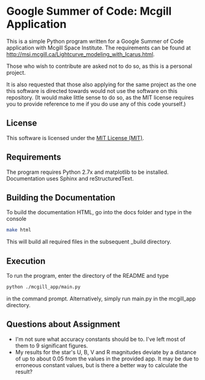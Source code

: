 # Google Summer of Code: Mcgill Application

This is a simple Python program written for a Google Summer of Code application with Mcgill Space Institute.
The requirements can be found at http://msi.mcgill.ca/Lightcurve_modeling_with_Icarus.html.

Those who wish to contribute are asked not to do so, as this is a personal project.

It is also requested that those also applying for the same project as the one this software is directed towards would not use the software on this repository.
(It would make little sense to do so, as the MIT license requires you to provide reference to me if you do use any of this code yourself.)

## License

This software is licensed under the [MIT License (MIT)](LICENSE).

## Requirements

The program requires Python 2.7x and matplotlib to be installed.
Documentation uses Sphinx and reStructuredText.

## Building the Documentation

To build the documentation HTML, go into the docs folder and type in the console

```bash
make html
```

This will build all required files in the subsequent _build directory.

## Execution

To run the program, enter the directory of the README and type

```bash
python ./mcgill_app/main.py
```

in the command prompt. Alternatively, simply run main.py in the mcgill_app directory.

## Questions about Assignment

* I'm not sure what accuracy constants should be to. I've left most of them to 9 significant figures.
* My results for the star's U, B, V and R magnitudes deviate by a distance of up to about 0.05 from the values in the provided app. It may be due to erroneous constant values, but is there a better way to calculate the result?